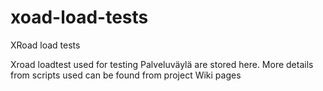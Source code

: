 # xoad-load-tests
XRoad load tests

Xroad loadtest used for testing Palveluväylä are stored here. More details from scripts used can be found from project Wiki pages
